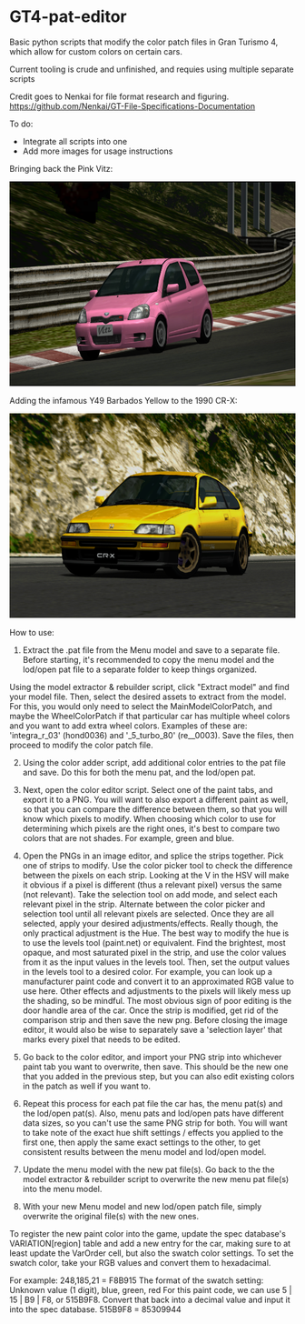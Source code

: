 # GT4-pat-editor
Basic python scripts that modify the color patch files in Gran Turismo 4, which allow for custom colors on certain cars.

Current tooling is crude and unfinished, and requies using multiple separate scripts

Credit goes to Nenkai for file format research and figuring.
https://github.com/Nenkai/GT-File-Specifications-Documentation

To do:
- Integrate all scripts into one
- Add more images for usage instructions

Bringing back the Pink Vitz:
<p align="center">
  <img width="640" height="360" src="https://github.com/Silentwarior112/GT4-pat-editor/blob/main/pink%20vitz.PNG">
</p>

Adding the infamous Y49 Barbados Yellow to the 1990 CR-X:
<p align="center">
  <img width="640" height="360" src="https://github.com/Silentwarior112/GT4-pat-editor/blob/main/yellowcrx.png">
</p>

How to use:

1. Extract the .pat file from the Menu model and save to a separate file.
Before starting, it's recommended to copy the menu model and the lod/open pat file
to a separate folder to keep things organized.

Using the model extractor & rebuilder script, click "Extract model" and find your model file.
Then, select the desired assets to extract from the model.
For this, you would only need to select the MainModelColorPatch, and maybe the WheelColorPatch if
that particular car has multiple wheel colors and you want to add extra wheel colors.
Examples of these are: 'integra_r_03' (hond0036) and '_5_turbo_80' (re__0003).
Save the files, then proceed to modify the color patch file.

2. Using the color adder script, add additional color entries to the pat file and save.
Do this for both the menu pat, and the lod/open pat.

3. Next, open the color editor script. Select one of the paint tabs, and export
it to a PNG. You will want to also export a different paint as well, so that you
can compare the difference between them, so that you will know which pixels to modify.
When choosing which color to use for determining which pixels are the right ones,
it's best to compare two colors that are not shades.
For example, green and blue.

4. Open the PNGs in an image editor, and splice the strips together.
Pick one of strips to modify.
Use the color picker tool to check the difference between the pixels
on each strip. Looking at the V in the HSV will make it obvious
if a pixel is different (thus a relevant pixel) versus the same (not relevant).
Take the selection tool on add mode, and
select each relevant pixel in the strip.
Alternate between the color picker and selection tool until all relevant pixels are selected.
Once they are all selected, apply your desired adjustments/effects.
Really though, the only practical adjustment is the Hue.
The best way to modify the hue is to use the levels tool (paint.net)
or equivalent. Find the brightest, most opaque, and most saturated pixel in the strip,
and use the color values from it as the input values in the levels tool.
Then, set the output values in the levels tool to a desired color.
For example, you can look up a manufacturer paint code and
convert it to an approximated RGB value to use here.
Other effects and adjustments to the pixels will likely
mess up the shading, so be mindful.
The most obvious sign of poor editing is the door handle area of the car.
Once the strip is modified, get rid of the comparison strip and
then save the new png.
Before closing the image editor, it would also be wise to
separately save a 'selection layer' that marks every pixel that needs to be edited.

5. Go back to the color editor, and import your PNG strip into whichever paint tab you want to overwrite, then save.
This should be the new one that you added in the previous step, but you can also edit existing colors
in the patch as well if you want to.

6. Repeat this process for each pat file the car has, the menu pat(s) and the lod/open pat(s).
Also, menu pats and lod/open pats have different data sizes, so you can't use the same PNG strip for
both. You will want to take note of the exact hue shift settings / effects you applied to the first one,
then apply the same exact settings to the other, to get consistent results between the menu model and lod/open model.

7. Update the menu model with the new pat file(s).
Go back to the the model extractor & rebuilder script to overwrite the new menu pat file(s) into the menu model.

8. With your new Menu model and new lod/open patch file, simply overwrite the original file(s) with the new ones.

To register the new paint color into the game, update the spec database's VARIATION[region] table
and add a new entry for the car, making sure to at least update the VarOrder cell, but also
the swatch color settings. 
To set the swatch color, take your RGB values and convert them to hexadacimal.

For example: 248,185,21 = F8B915
The format of the swatch setting: Unknown value (1 digit), blue, green, red
For this paint code, we can use 5 | 15 | B9 | F8, or 515B9F8.
Convert that back into a decimal value and input it into the spec database.
515B9F8 = 85309944

